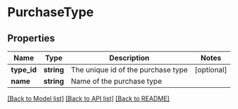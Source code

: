 # PurchaseType

## Properties
Name | Type | Description | Notes
------------ | ------------- | ------------- | -------------
**type_id** | **string** | The unique id of the purchase type | [optional] 
**name** | **string** | Name of the purchase type | 

[[Back to Model list]](../../README.md#documentation-for-models) [[Back to API list]](../../README.md#documentation-for-api-endpoints) [[Back to README]](../../README.md)

